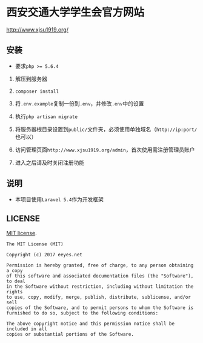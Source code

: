 # 西安交通大学学生会官方网站

<http://www.xjsu1919.org/>

## 安装

* 要求`php >= 5.6.4`

1. 解压到服务器

2. `composer install`

3. 将`.env.example`复制一份到`.env`，并修改`.env`中的设置

4. 执行`php artisan migrate`

5. 将服务器根目录设置到`public/`文件夹，必须使用单独域名（`http://ip:port/`也可以）

6. 访问管理页面`http://www.xjsu1919.org/admin`，首次使用需注册管理员账户

7. 进入之后请及时关闭注册功能

## 说明

* 本项目使用`Laravel 5.4`作为开发框架

## LICENSE

[MIT license](http://opensource.org/licenses/MIT).

    The MIT License (MIT)
    
    Copyright (c) 2017 eeyes.net
    
    Permission is hereby granted, free of charge, to any person obtaining a copy
    of this software and associated documentation files (the "Software"), to deal
    in the Software without restriction, including without limitation the rights
    to use, copy, modify, merge, publish, distribute, sublicense, and/or sell
    copies of the Software, and to permit persons to whom the Software is
    furnished to do so, subject to the following conditions:
    
    The above copyright notice and this permission notice shall be included in all
    copies or substantial portions of the Software.
